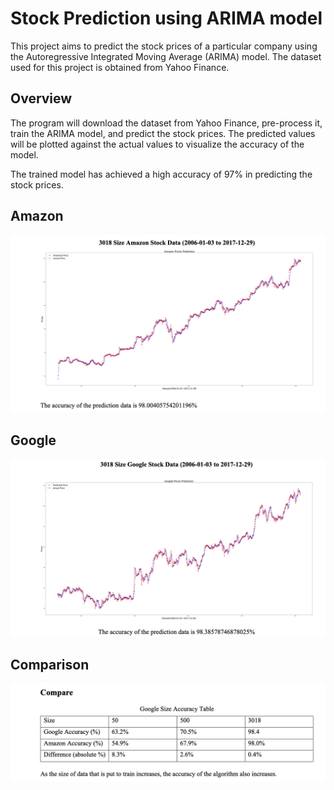 # Stock Prediction using ARIMA model 

This project aims to predict the stock prices of a particular company using the Autoregressive Integrated Moving Average (ARIMA) model. The dataset used for this project is obtained from Yahoo Finance.

## Overview

The program will download the dataset from Yahoo Finance, pre-process it, train the ARIMA model, and predict the stock prices. The predicted values will be plotted against the actual values to visualize the accuracy of the model.

The trained model has achieved a high accuracy of 97% in predicting the stock prices.

## Amazon
![Observation/Amazon.png](https://github.com/dchung1209/Stock-Prices-Analysis/blob/main/Observation/Amazon.png?raw=true)

## Google
![Observation/Google.png](https://github.com/dchung1209/Stock-Prices-Analysis/blob/main/Observation/Google.png?raw=true)

## Comparison
![Observation/Comparison.png](https://github.com/dchung1209/Stock-Prices-Analysis/blob/main/Observation/Comparison.png?raw=true)
